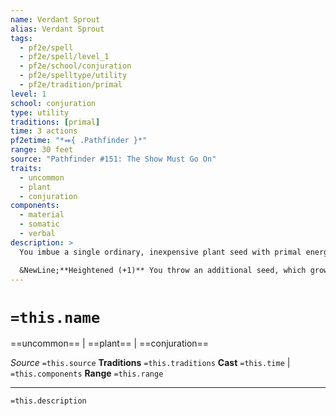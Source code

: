 ```yaml
---
name: Verdant Sprout
alias: Verdant Sprout
tags:
  - pf2e/spell
  - pf2e/spell/level_1
  - pf2e/school/conjuration
  - pf2e/spelltype/utility
  - pf2e/tradition/primal
level: 1
school: conjuration
type: utility
traditions: [primal]
time: 3 actions
pf2etime: "*⬽{ .Pathfinder }*"
range: 30 feet
source: "Pathfinder #151: The Show Must Go On"
traits:
  - uncommon
  - plant
  - conjuration
components:
  - material
  - somatic
  - verbal
description: >
  You imbue a single ordinary, inexpensive plant seed with primal energy and throw it onto a surface, where it gradually sprouts into a Medium plant. After 10 minutes, the plant is sturdy enough to provide standard cover, and its space is difficult terrain. The plant is laden with nutritious nuts or fruit sufficient to feed one Medium creature for a day. The plant has AC 10, Hardness 5, and 20 Hit Points.

  &NewLine;**Heightened (+1)** You throw an additional seed, which grows into an additional plant within range.
---
```

# `=this.name`
==uncommon== | ==plant== | ==conjuration==

*Source* `=this.source`
**Traditions** `=this.traditions`
**Cast** `=this.time` | `=this.components`
**Range** `=this.range`

***
`=this.description`